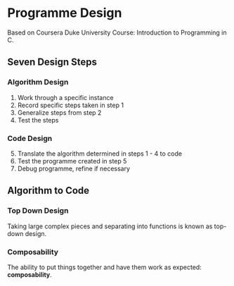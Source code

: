 # Programme Design
Based on Coursera Duke University Course: Introduction to Programming in C.

Seven Design Steps
------------------

### Algorithm Design
1. Work through a specific instance
2. Record specific steps taken in step 1
3. Generalize steps from step 2
4. Test the steps

### Code Design
5. Translate the algorithm determined in steps 1 - 4 to code
6. Test the programme created in step 5
7. Debug programme, refine if necessary

Algorithm to Code
-----------------

### Top Down Design
Taking large complex pieces and separating into functions is known as top-down design.

### Composability
The ability to put things together and have them work as expected: __composability__.
